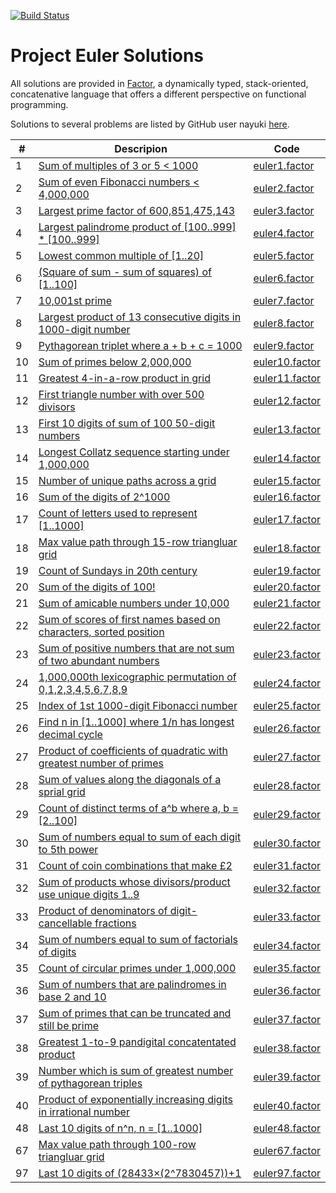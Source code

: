 [![Build Status](https://travis-ci.org/rkoeninger/euler.svg?branch=master)](https://travis-ci.org/rkoeninger/euler)

# Project Euler Solutions

All solutions are provided in [Factor](https://factorcode.org/), a dynamically typed, stack-oriented, concatenative language that offers a different perspective on functional programming.

Solutions to several problems are listed by GitHub user nayuki [here](https://github.com/nayuki/Project-Euler-solutions/blob/master/Answers.txt).

| #  | Descripion | Code |
|----|------------|------|
|  1 | [Sum of multiples of 3 or 5 < 1000](https://projecteuler.net/problem=1) | [euler1.factor](https://github.com/rkoeninger/euler/blob/master/src/euler1/euler1.factor) |
|  2 | [Sum of even Fibonacci numbers < 4,000,000](https://projecteuler.net/problem=2) | [euler2.factor](https://github.com/rkoeninger/euler/blob/master/src/euler2/euler2.factor) |
|  3 | [Largest prime factor of 600,851,475,143](https://projecteuler.net/problem=3) | [euler3.factor](https://github.com/rkoeninger/euler/blob/master/src/euler3/euler3.factor) |
|  4 | [Largest palindrome product of \[100..999\] * \[100..999\]](https://projecteuler.net/problem=4) | [euler4.factor](https://github.com/rkoeninger/euler/blob/master/src/euler4/euler4.factor) |
|  5 | [Lowest common multiple of \[1..20\]](https://projecteuler.net/problem=5) | [euler5.factor](https://github.com/rkoeninger/euler/blob/master/src/euler5/euler5.factor) |
|  6 | [\(Square of sum - sum of squares\) of \[1..100\]](https://projecteuler.net/problem=6) | [euler6.factor](https://github.com/rkoeninger/euler/blob/master/src/euler6/euler6.factor) |
|  7 | [10,001st prime](https://projecteuler.net/problem=7) | [euler7.factor](https://github.com/rkoeninger/euler/blob/master/src/euler7/euler7.factor) |
|  8 | [Largest product of 13 consecutive digits in 1000-digit number](https://projecteuler.net/problem=8) | [euler8.factor](https://github.com/rkoeninger/euler/blob/master/src/euler8/euler8.factor) |
|  9 | [Pythagorean triplet where a + b + c = 1000](https://projecteuler.net/problem=9) | [euler9.factor](https://github.com/rkoeninger/euler/blob/master/src/euler9/euler9.factor) |
| 10 | [Sum of primes below 2,000,000](https://projecteuler.net/problem=10) | [euler10.factor](https://github.com/rkoeninger/euler/blob/master/src/euler10/euler10.factor) |
| 11 | [Greatest 4-in-a-row product in grid](https://projecteuler.net/problem=11) | [euler11.factor](https://github.com/rkoeninger/euler/blob/master/src/euler11/euler11.factor) |
| 12 | [First triangle number with over 500 divisors](https://projecteuler.net/problem=12) | [euler12.factor](https://github.com/rkoeninger/euler/blob/master/src/euler12/euler12.factor) |
| 13 | [First 10 digits of sum of 100 50-digit numbers](https://projecteuler.net/problem=13) | [euler13.factor](https://github.com/rkoeninger/euler/blob/master/src/euler13/euler13.factor) |
| 14 | [Longest Collatz sequence starting under 1,000,000](https://projecteuler.net/problem=14) | [euler14.factor](https://github.com/rkoeninger/euler/blob/master/src/euler14/euler14.factor) |
| 15 | [Number of unique paths across a grid](https://projecteuler.net/problem=15) | [euler15.factor](https://github.com/rkoeninger/euler/blob/master/src/euler15/euler15.factor) |
| 16 | [Sum of the digits of 2^1000](https://projecteuler.net/problem=16) | [euler16.factor](https://github.com/rkoeninger/euler/blob/master/src/euler16/euler16.factor) |
| 17 | [Count of letters used to represent \[1..1000\]](https://projecteuler.net/problem=17) | [euler17.factor](https://github.com/rkoeninger/euler/blob/master/src/euler17/euler17.factor) |
| 18 | [Max value path through 15-row triangluar grid](https://projecteuler.net/problem=18) | [euler18.factor](https://github.com/rkoeninger/euler/blob/master/src/euler18/euler18.factor) |
| 19 | [Count of Sundays in 20th century](https://projecteuler.net/problem=19) | [euler19.factor](https://github.com/rkoeninger/euler/blob/master/src/euler19/euler19.factor) |
| 20 | [Sum of the digits of 100!](https://projecteuler.net/problem=20) | [euler20.factor](https://github.com/rkoeninger/euler/blob/master/src/euler20/euler20.factor) |
| 21 | [Sum of amicable numbers under 10,000](https://projecteuler.net/problem=21) | [euler21.factor](https://github.com/rkoeninger/euler/blob/master/src/euler21/euler21.factor) |
| 22 | [Sum of scores of first names based on characters, sorted position](https://projecteuler.net/problem=22) | [euler22.factor](https://github.com/rkoeninger/euler/blob/master/src/euler22/euler22.factor) |
| 23 | [Sum of positive numbers that are not sum of two abundant numbers](https://projecteuler.net/problem=23) | [euler23.factor](https://github.com/rkoeninger/euler/blob/master/src/euler23/euler23.factor) |
| 24 | [1,000,000th lexicographic permutation of 0,1,2,3,4,5,6,7,8,9](https://projecteuler.net/problem=24) | [euler24.factor](https://github.com/rkoeninger/euler/blob/master/src/euler24/euler24.factor) |
| 25 | [Index of 1st 1000-digit Fibonacci number](https://projecteuler.net/problem=25) | [euler25.factor](https://github.com/rkoeninger/euler/blob/master/src/euler25/euler25.factor) |
| 26 | [Find n in \[1..1000\] where 1/n has longest decimal cycle](https://projecteuler.net/problem=26) | [euler26.factor](https://github.com/rkoeninger/euler/blob/master/src/euler26/euler26.factor) |
| 27 | [Product of coefficients of quadratic with greatest number of primes](https://projecteuler.net/problem=27) | [euler27.factor](https://github.com/rkoeninger/euler/blob/master/src/euler27/euler27.factor) |
| 28 | [Sum of values along the diagonals of a sprial grid](https://projecteuler.net/problem=28) | [euler28.factor](https://github.com/rkoeninger/euler/blob/master/src/euler28/euler28.factor) |
| 29 | [Count of distinct terms of a^b where a, b = \[2..100\]](https://projecteuler.net/problem=29) | [euler29.factor](https://github.com/rkoeninger/euler/blob/master/src/euler29/euler29.factor) |
| 30 | [Sum of numbers equal to sum of each digit to 5th power](https://projecteuler.net/problem=30) | [euler30.factor](https://github.com/rkoeninger/euler/blob/master/src/euler30/euler30.factor) |
| 31 | [Count of coin combinations that make £2](https://projecteuler.net/problem=31) | [euler31.factor](https://github.com/rkoeninger/euler/blob/master/src/euler31/euler31.factor) |
| 32 | [Sum of products whose divisors/product use unique digits 1..9](https://projecteuler.net/problem=32) | [euler32.factor](https://github.com/rkoeninger/euler/blob/master/src/euler32/euler32.factor) |
| 33 | [Product of denominators of digit-cancellable fractions](https://projecteuler.net/problem=33) | [euler33.factor](https://github.com/rkoeninger/euler/blob/master/src/euler33/euler33.factor) |
| 34 | [Sum of numbers equal to sum of factorials of digits](https://projecteuler.net/problem=34) | [euler34.factor](https://github.com/rkoeninger/euler/blob/master/src/euler34/euler34.factor) |
| 35 | [Count of circular primes under 1,000,000](https://projecteuler.net/problem=35) | [euler35.factor](https://github.com/rkoeninger/euler/blob/master/src/euler35/euler35.factor) |
| 36 | [Sum of numbers that are palindromes in base 2 and 10](https://projecteuler.net/problem=36) | [euler36.factor](https://github.com/rkoeninger/euler/blob/master/src/euler36/euler36.factor) |
| 37 | [Sum of primes that can be truncated and still be prime](https://projecteuler.net/problem=37) | [euler37.factor](https://github.com/rkoeninger/euler/blob/master/src/euler37/euler37.factor) |
| 38 | [Greatest 1-to-9 pandigital concatentated product](https://projecteuler.net/problem=38) | [euler38.factor](https://github.com/rkoeninger/euler/blob/master/src/euler38/euler38.factor) |
| 39 | [Number which is sum of greatest number of pythagorean triples](https://projecteuler.net/problem=39) | [euler39.factor](https://github.com/rkoeninger/euler/blob/master/src/euler39/euler39.factor) |
| 40 | [Product of exponentially increasing digits in irrational number](https://projecteuler.net/problem=40) | [euler40.factor](https://github.com/rkoeninger/euler/blob/master/src/euler40/euler40.factor) |
| 48 | [Last 10 digits of n^n, n = \[1..1000\]](https://projecteuler.net/problem=48) | [euler48.factor](https://github.com/rkoeninger/euler/blob/master/src/euler48/euler48.factor) |
| 67 | [Max value path through 100-row triangluar grid](https://projecteuler.net/problem=67) | [euler67.factor](https://github.com/rkoeninger/euler/blob/master/src/euler67/euler67.factor) |
| 97 | [Last 10 digits of (28433×(2^7830457))+1](https://projecteuler.net/problem=97) | [euler97.factor](https://github.com/rkoeninger/euler/blob/master/src/euler97/euler97.factor) |
